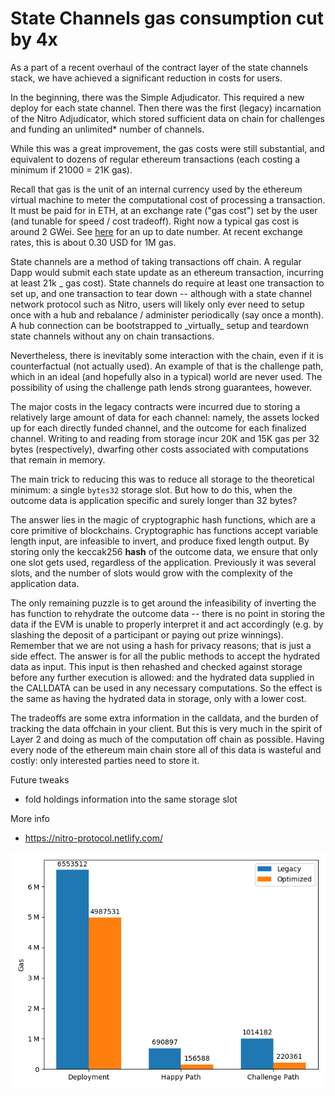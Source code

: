 # State Channels gas consumption cut by 4x

As a part of a recent overhaul of the contract layer of the state channels stack, we have achieved a significant reduction in costs for users.

In the beginning, there was the Simple Adjudicator. This required a new deploy for each state channel. Then there was the first (legacy) incarnation of the Nitro Adjudicator, which stored sufficient data on chain for challenges and funding an unlimited\* number of channels.

While this was a great improvement, the gas costs were still substantial, and equivalent to dozens of regular ethereum transactions (each costing a minimum if 21000 = 21K gas).

Recall that gas is the unit of an internal currency used by the ethereum virtual machine to meter the computational cost of processing a transaction. It must be paid for in ETH, at an exchange rate ("gas cost") set by the user (and tunable for speed / cost tradeoff). Right now a typical gas cost is around 2 GWei. See [here](https://ethgasstation.info/) for an up to date number. At recent exchange rates, this is about 0.30 USD for 1M gas.

State channels are a method of taking transactions off chain. A regular Dapp would submit each state update as an ethereum transaction, incurring at least 21k _ gas cost). State channels do require at least one transaction to set up, and one transaction to tear down -- although with a state channel network protocol such as Nitro, users will likely only ever need to setup once with a hub and rebalance / administer periodically (say once a month). A hub connection can be bootstrapped to \_virtually_ setup and teardown state channels without any on chain transactions.

Nevertheless, there is inevitably some interaction with the chain, even if it is counterfactual (not actually used). An example of that is the challenge path, which in an ideal (and hopefully also in a typical) world are never used. The possibility of using the challenge path lends strong guarantees, however.

The major costs in the legacy contracts were incurred due to storing a relatively large amount of data for each channel: namely, the assets locked up for each directly funded channel, and the outcome for each finalized channel. Writing to and reading from storage incur 20K and 15K gas per 32 bytes (respectively), dwarfing other costs associated with computations that remain in memory.

The main trick to reducing this was to reduce all storage to the theoretical minimum: a single `bytes32` storage slot. But how to do this, when the outcome data is application specific and surely longer than 32 bytes?

The answer lies in the magic of cryptographic hash functions, which are a core primitive of blockchains. Cryptographic has functions accept variable length input, are infeasible to invert, and produce fixed length output. By storing only the keccak256 **hash** of the outcome data, we ensure that only one slot gets used, regardless of the application. Previously it was several slots, and the number of slots would grow with the complexity of the application data.

The only remaining puzzle is to get around the infeasibility of inverting the has function to rehydrate the outcome data -- there is no point in storing the data if the EVM is unable to properly interpret it and act accordingly (e.g. by slashing the deposit of a participant or paying out prize winnings). Remember that we are not using a hash for privacy reasons; that is just a side effect. The answer is for all the public methods to accept the hydrated data as input. This input is then rehashed and checked against storage before any further execution is allowed: and the hydrated data supplied in the CALLDATA can be used in any necessary computations. So the effect is the same as having the hydrated data in storage, only with a lower cost.

The tradeoffs are some extra information in the calldata, and the burden of tracking the data offchain in your client. But this is very much in the spirit of Layer 2 and doing as much of the computation off chain as possible. Having every node of the ethereum main chain store all of this data is wasteful and costly: only interested parties need to store it.

Future tweaks

- fold holdings information into the same storage slot

More info

- https://nitro-protocol.netlify.com/

![Gas Savings](./gas-savings.png)
